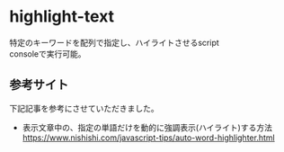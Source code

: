 # highlight-text
特定のキーワードを配列で指定し、ハイライトさせるscript<br>
consoleで実行可能。

## 参考サイト
下記記事を参考にさせていただきました。
- 表示文章中の、指定の単語だけを動的に強調表示(ハイライト)する方法<br>
https://www.nishishi.com/javascript-tips/auto-word-highlighter.html

